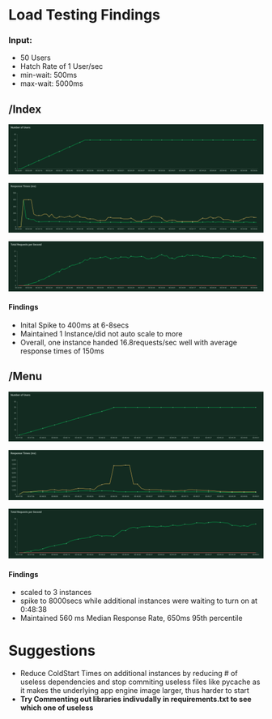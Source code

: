 # Load Testing Findings

### Input:
- 50 Users
- Hatch Rate of 1 User/sec
- min-wait: 500ms
- max-wait: 5000ms

## /Index

![# of users over time](./images/number_of_users_1608874320.png)

![response times](./images/response_times_(ms)_1608874320.png)

![total requests/sec](./images/total_requests_per_second_1608874320.png)


#### Findings
- Inital Spike to 400ms at 6-8secs
- Maintained 1 Instance/did not auto scale to more
- Overall, one instance handed 16.8requests/sec well with average response times of 150ms

## /Menu

![# of users over time](./images/number_of_users_1608875264.png)

![response times](./images/response_times_(ms)_1608875264.png)

![total requests/sec](./images/total_requests_per_second_1608875264.png)

#### Findings
- scaled to 3 instances
- spike to 8000secs while additional instances were waiting to turn on at 0:48:38
- Maintained 560 ms Median Response Rate, 650ms 95th percentile


# Suggestions
- Reduce ColdStart Times on additional instances by reducing # of useless dependencies and stop commiting useless files like pycache as it makes the underlying app engine image larger, thus harder to start
- **Try Commenting out libraries indivudally in requirements.txt to see which one of useless**